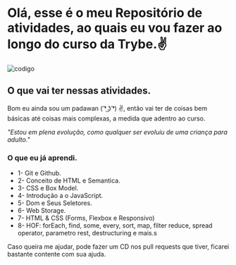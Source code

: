 
# Olá, esse é o meu Repositório de atividades, ao quais eu vou fazer ao longo do curso da Trybe.✌

![codigo](https://d11wkw82a69pyn.cloudfront.net/siteassets/images/r20/r20_21_05_2019_1440x450_low.jpg)

## O que vai ter nessas atividades.

Bom eu ainda sou um padawan ( ͡❛ ͜ʖ ͡❛) ✌, então vai ter de coisas bem básicas até coisas mais complexas, a medida que adentro ao curso.

*"Estou em plena evolução, como qualquer ser evoluiu de uma criança para adulto."*

### O que eu já aprendi.

- 1- Git e Github.
- 2- Conceito de HTML e Semantica.
- 3- CSS e Box Model.
- 4- Introdução a o JavaScript.
- 5- Dom e Seus Seletores.
- 6- Web Storage.
- 7- HTML & CSS (Forms, Flexbox e Responsivo)
- 8- HOF:  forEach, find, some, every, sort, map, filter reduce, spread operator, parametro rest, destructuring e mais.s


Caso queira me ajudar, pode fazer um CD nos pull requests que tiver, ficarei bastante contente com sua ajuda.
